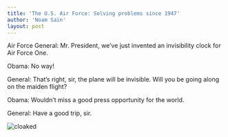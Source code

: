 ```yaml
---
title: 'The U.S. Air Force: Solving problems since 1947'
author: 'Noam Sain'
layout: post
---
```


Air Force General: Mr. President, we’ve just invented an invisibility clock for Air Force One.

Obama: No way!

General: That’s right, sir, the plane will be invisible. Will you be going along on the maiden flight?

Obama: Wouldn’t miss a good press opportunity for the world.

General: Have a good trip, sir.

![cloaked](/_assets/img/2014/10/cloak.jpeg)